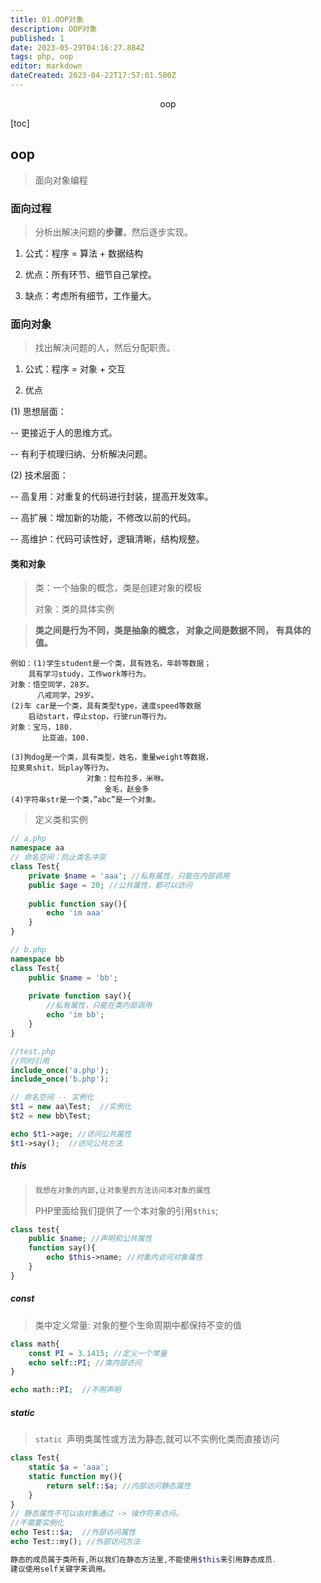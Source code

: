 ```yaml
---
title: 01.OOP对象
description: OOP对象
published: 1
date: 2023-05-29T04:16:27.884Z
tags: php, oop
editor: markdown
dateCreated: 2023-04-22T17:57:01.500Z
---
```


<center>oop</center>

[toc]

## oop

> 面向对象编程



### 面向过程

>  分析出解决问题的**步骤**，然后逐步实现。

1. 公式：程序 = 算法 + 数据结构

2. 优点：所有环节、细节自己掌控。

3.  缺点：考虑所有细节，工作量大。



### 面向对象

> 找出解决问题的人，然后分配职责。

1. 公式：程序 = 对象 + 交互

2. 优点

(1) 思想层面：

-- 更接近于人的思维方式。

-- 有利于梳理归纳、分析解决问题。

(2) 技术层面：

-- 高复用：对重复的代码进行封装，提高开发效率。

-- 高扩展：增加新的功能，不修改以前的代码。

-- 高维护：代码可读性好，逻辑清晰，结构规整。



#### 类和对象

> 类：一个抽象的概念，类是创建对象的模板
>
> 对象：类的具体实例

> **类之间是行为不同，类是抽象的概念，  对象之间是数据不同， 有具体的值。**

```
例如：(1)学生student是一个类，具有姓名，年龄等数据；
	具有学习study，工作work等行为。
对象：悟空同学，28岁。
      八戒同学，29岁。
(2)车 car是一个类，具有类型type，速度speed等数据
    启动start，停止stop，行驶run等行为。
对象：宝马，180.
	   比亚迪，100.
 
(3)狗dog是一个类，具有类型，姓名，重量weight等数据，
拉臭臭shit，玩play等行为。
              	 对象：拉布拉多，米咻。
		             金毛，赵金多
(4)字符串str是一个类，”abc”是一个对象。
```



> 定义类和实例

```php
// a.php
namespace aa
// 命名空间：防止类名冲突
class Test{
    private $name = 'aaa'; //私有属性，只能在内部调用
    public $age = 20; //公共属性，都可以访问
		
    public function say(){
        echo 'im aaa'
    }
}
```

```php
// b.php
namespace bb
class Test{
	public $name = 'bb';
    
    private function say(){
        //私有属性，只能在类内部调用
        echo 'im bb';
    }
}
```

```php
//test.php
//同时引用
include_once('a.php');
include_once('b.php');

// 命名空间 -- 实例化
$t1 = new aa\Test;  //实例化
$t2 = new bb\Test;

echo $t1->age; //访问公共属性
$t1->say();  //访问公共方法
```



##### this

> ```php
> 我想在对象的内部,让对象里的方法访问本对象的属性
> ```
>
> PHP里面给我们提供了一个本对象的引用`$this`;

```php
class test{
    public $name; //声明和公共属性
    function say(){
        echo $this->name; //对象内访问对象属性
    }
}
```



##### const

> 类中定义常量:  对象的整个生命周期中都保持不变的值

```php
class math{
    const PI = 3.1415; //定义一个常量
	echo self::PI; //类内部访问    
}

echo math::PI;  //不用声明
```



##### static 

> ` static  `声明类属性或方法为静态,就可以不实例化类而直接访问    

```php
class Test{
    static $a = 'aaa';
    static function my(){
        return self::$a; //内部访问静态属性
    }
}
// 静态属性不可以由对象通过 -> 操作符来访问。    
//不需要实例化
echo Test::$a;  //外部访问属性
echo Test::my(); //外部访问方法

静态的成员属于类所有,所以我们在静态方法里,不能使用$this来引用静态成员.
建议使用self关键字来调用。
```

